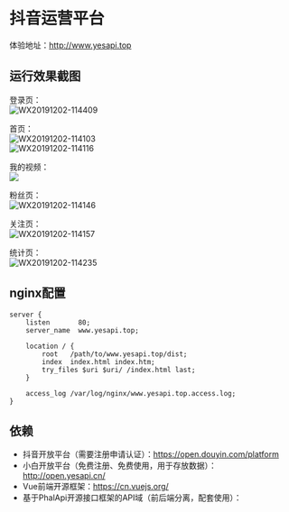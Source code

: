 # 抖音运营平台

体验地址：http://www.yesapi.top

## 运行效果截图
登录页：  
![WX20191202-114409](http://cdn7.okayapi.com/yesyesapi_20191202115358_6894d4f385f481f46a735f0707373ae6.png)  

首页：  
![WX20191202-114103](http://cdn7.okayapi.com/yesyesapi_20191202115424_a2594e94026a78149329a87c75945939.png)  
![WX20191202-114116](http://cdn7.okayapi.com/yesyesapi_20191202115443_a4d3642f8b742f81650bd3d93a704f11.png)  

我的视频：  
![](http://cdn7.okayapi.com/yesyesapi_20191202115530_828f2c2fa953ed2dd443c72307bea18d.png)  

粉丝页：  
![WX20191202-114146](http://cdn7.okayapi.com/yesyesapi_20191202115504_33d7237f7950df993acdf7fc9585c8e0.png)  

关注页：  
![WX20191202-114157](http://cdn7.okayapi.com/yesyesapi_20191202115557_254050192ce90f3e12c31a255165e366.png)  

统计页：  
![WX20191202-114235](http://cdn7.okayapi.com/yesyesapi_20191202115619_aba953f5ebd8a20e1beab75f2c3bb923.png)  

## nginx配置

```
server {
    listen       80;
    server_name  www.yesapi.top;

    location / {
        root   /path/to/www.yesapi.top/dist;
        index  index.html index.htm;
        try_files $uri $uri/ /index.html last;
    }

    access_log /var/log/nginx/www.yesapi.top.access.log;
}
```

## 依赖

+ 抖音开放平台（需要注册申请认证）：https://open.douyin.com/platform
+ 小白开放平台（免费注册、免费使用，用于存放数据）：http://open.yesapi.cn/
+ Vue前端开源框架：https://cn.vuejs.org/
+ 基于PhalApi开源接口框架的API域（前后端分离，配套使用）：
